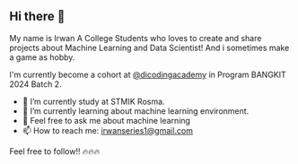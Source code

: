 ## Hi there 👋

My name is Irwan 
A College Students who loves to create and share projects about Machine Learning and Data Scientist! And i sometimes make a game as hobby.

I'm currently become a cohort at <a href="https://github.com/dicodingacademy">@dicodingacademy</a> in Program BANGKIT 2024 Batch 2.

- 🔭 I’m currently study at STMIK Rosma.
- 🌱 I’m currently learning about machine learning environment.
- 💬 Feel free to ask me about machine learning
- 📫 How to reach me: irwanseries1@gmail.com

Feel free to follow!! 🔥🔥🔥
